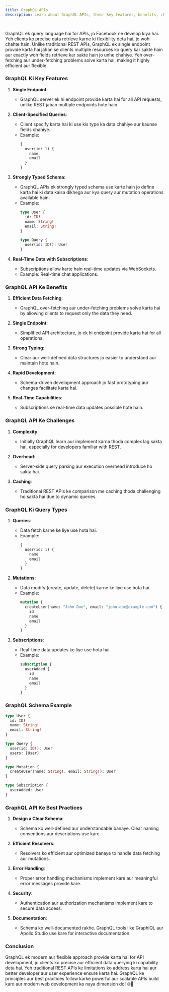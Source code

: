 ```yaml
---
title: GraphQL APIs
description: Learn about GraphQL APIs, their key features, benefits, challenges, query types, schema example, best practices, and more for building efficient and flexible web services.

---
```

GraphQL ek query language hai for APIs, jo Facebook ne develop kiya hai. Yeh clients ko precise data retrieve karne ki flexibility deta hai, jo woh chahte hain. Unlike traditional REST APIs, GraphQL ek single endpoint provide karta hai jahan se clients multiple resources ko query kar sakte hain aur exactly woh fields retrieve kar sakte hain jo unhe chahiye. Yeh over-fetching aur under-fetching problems solve karta hai, making it highly efficient aur flexible.

### GraphQL Ki Key Features

1. **Single Endpoint**:
   - GraphQL server ek hi endpoint provide karta hai for all API requests, unlike REST jahan multiple endpoints hote hain.

2. **Client-Specified Queries**:
   - Client specify karta hai ki use kis type ka data chahiye aur kaunse fields chahiye.
   - Example:
     ```graphql
     {
       user(id: 1) {
         name
         email
       }
     }
     ```

3. **Strongly Typed Schema**:
   - GraphQL APIs ek strongly typed schema use karte hain jo define karta hai ki data kaisa dikhega aur kya query aur mutation operations available hain.
   - Example:
     ```graphql
     type User {
       id: ID!
       name: String!
       email: String!
     }

     type Query {
       user(id: ID!): User
     }
     ```

4. **Real-Time Data with Subscriptions**:
   - Subscriptions allow karte hain real-time updates via WebSockets.
   - Example: Real-time chat applications.

### GraphQL API Ke Benefits

1. **Efficient Data Fetching**:
   - GraphQL over-fetching aur under-fetching problems solve karta hai by allowing clients to request only the data they need.

2. **Single Endpoint**:
   - Simplified API architecture, jo ek hi endpoint provide karta hai for all operations.

3. **Strong Typing**:
   - Clear aur well-defined data structures jo easier to understand aur maintain hote hain.

4. **Rapid Development**:
   - Schema-driven development approach jo fast prototyping aur changes facilitate karta hai.

5. **Real-Time Capabilities**:
   - Subscriptions se real-time data updates possible hote hain.

### GraphQL API Ke Challenges

1. **Complexity**:
   - Initially GraphQL learn aur implement karna thoda complex lag sakta hai, especially for developers familiar with REST.

2. **Overhead**:
   - Server-side query parsing aur execution overhead introduce ho sakta hai.

3. **Caching**:
   - Traditional REST APIs ke comparison me caching thoda challenging ho sakta hai due to dynamic queries.

### GraphQL Ki Query Types

1. **Queries**:
   - Data fetch karne ke liye use hota hai.
   - Example:
     ```graphql
     {
       user(id: 1) {
         name
         email
       }
     }
     ```

2. **Mutations**:
   - Data modify (create, update, delete) karne ke liye use hota hai.
   - Example:
     ```graphql
     mutation {
       createUser(name: "John Doe", email: "john.doe@example.com") {
         id
         name
         email
       }
     }
     ```

3. **Subscriptions**:
   - Real-time data updates ke liye use hota hai.
   - Example:
     ```graphql
     subscription {
       userAdded {
         id
         name
         email
       }
     }
     ```

### GraphQL Schema Example

```graphql
type User {
  id: ID!
  name: String!
  email: String!
}

type Query {
  user(id: ID!): User
  users: [User]
}

type Mutation {
  createUser(name: String!, email: String!): User
}

type Subscription {
  userAdded: User
}
```

### GraphQL API Ke Best Practices

1. **Design a Clear Schema**:
   - Schema ko well-defined aur understandable banaye. Clear naming conventions aur descriptions use kare.

2. **Efficient Resolvers**:
   - Resolvers ko efficient aur optimized banaye to handle data fetching aur mutations.

3. **Error Handling**:
   - Proper error handling mechanisms implement kare aur meaningful error messages provide kare.

4. **Security**:
   - Authentication aur authorization mechanisms implement kare to secure data access.

5. **Documentation**:
   - Schema ko well-documented rakhe. GraphQL tools like GraphiQL aur Apollo Studio use kare for interactive documentation.

### Conclusion

GraphQL ek modern aur flexible approach provide karta hai for API development, jo clients ko precise aur efficient data querying ki capability deta hai. Yeh traditional REST APIs ke limitations ko address karta hai aur better developer aur user experience ensure karta hai. GraphQL ke principles aur best practices follow karke powerful aur scalable APIs build karo aur modern web development ko naya dimension do! 🌐🚀